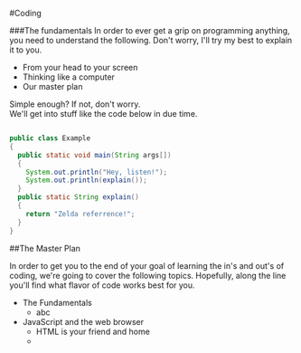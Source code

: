 #Coding

###The fundamentals
In order to ever get a grip on programming anything,
you need to understand the following.
Don't worry, I'll try my best to explain it to you.

- From your head to your screen
- Thinking like a computer
- Our master plan

Simple enough? If not, don't worry.<br>
We'll get into stuff like the code below in due time.

```java

public class Example
{
  public static void main(String args[])
  {
    System.out.println("Hey, listen!");
    System.out.println(explain());
  }
  public static String explain()
  {
    return "Zelda referrence!";
  }
}

```

##The Master Plan

In order to get you to the end of your goal of
learning the in's and out's of coding, we're going to cover
the following topics. Hopefully, along the line you'll find
what flavor of code works best for you.

- The Fundamentals
  - abc
- JavaScript and the web browser
  - HTML is your friend and home
  -
